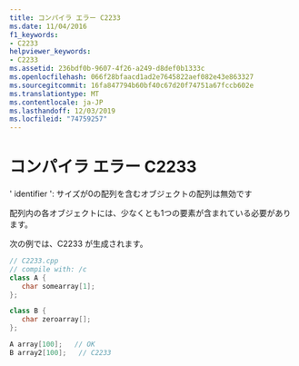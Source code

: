 ```yaml
---
title: コンパイラ エラー C2233
ms.date: 11/04/2016
f1_keywords:
- C2233
helpviewer_keywords:
- C2233
ms.assetid: 236bdf0b-9607-4f26-a249-d8def0b1333c
ms.openlocfilehash: 066f28bfaacd1ad2e7645822aef082e43e863327
ms.sourcegitcommit: 16fa847794b60bf40c67d20f74751a67fccb602e
ms.translationtype: MT
ms.contentlocale: ja-JP
ms.lasthandoff: 12/03/2019
ms.locfileid: "74759257"
---
```

# <a name="compiler-error-c2233"></a>コンパイラ エラー C2233

' identifier ': サイズが0の配列を含むオブジェクトの配列は無効です

配列内の各オブジェクトには、少なくとも1つの要素が含まれている必要があります。

次の例では、C2233 が生成されます。

```cpp
// C2233.cpp
// compile with: /c
class A {
   char somearray[1];
};

class B {
   char zeroarray[];
};

A array[100];   // OK
B array2[100];   // C2233
```
